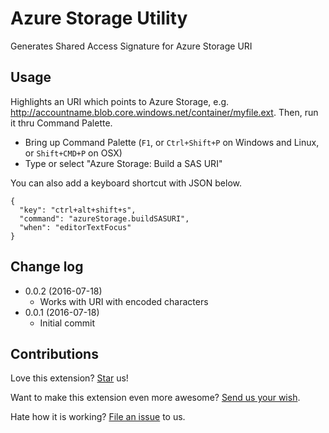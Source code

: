 # Azure Storage Utility
Generates Shared Access Signature for Azure Storage URI

## Usage
Highlights an URI which points to Azure Storage, e.g. http://accountname.blob.core.windows.net/container/myfile.ext. Then, run it thru Command Palette.
* Bring up Command Palette (`F1`, or `Ctrl+Shift+P` on Windows and Linux, or `Shift+CMD+P` on OSX)
* Type or select "Azure Storage: Build a SAS URI"

You can also add a keyboard shortcut with JSON below.
```
{
  "key": "ctrl+alt+shift+s",
  "command": "azureStorage.buildSASURI",
  "when": "editorTextFocus"
}
```

## Change log
* 0.0.2 (2016-07-18)
  * Works with URI with encoded characters
* 0.0.1 (2016-07-18)
  * Initial commit

## Contributions
Love this extension? [Star](https://github.com/compulim/vscode-azure-storage-utility/stargazers) us!

Want to make this extension even more awesome? [Send us your wish](https://github.com/compulim/vscode-azure-storage-utility/issues/new/).

Hate how it is working? [File an issue](https://github.com/compulim/vscode-azure-storage-utility/issues/new/) to us.
